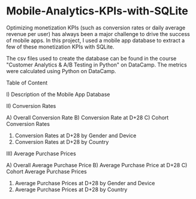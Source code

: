 # Mobile-Analytics-KPIs-with-SQLite
Optimizing monetization KPIs (such as conversion rates or daily average revenue per user) has always been a major challenge to drive the success of mobile apps. In this project, I used a mobile app database to extract a few of these monetization KPIs with SQLite.

The csv files used to create the database can be found in the course "Customer Analytics & A/B Testing in Python" on DataCamp. The metrics were calculated using Python on DataCamp.

Table of Content

I) Description of the Mobile App Database

II) Conversion Rates

A) Overall Conversion Rate
B) Conversion Rate at D+28 
C) Cohort Conversion Rates
1) Conversion Rates at D+28 by Gender and Device
2) Conversion Rates at D+28 by Country

III) Average Purchase Prices

A) Overall Average Purchase Price
B) Average Purchase Price at D+28
C) Cohort Average Purchase Prices
1) Average Purchase Prices at D+28 by Gender and Device
2) Average Purchase Prices at D+28 by Country
